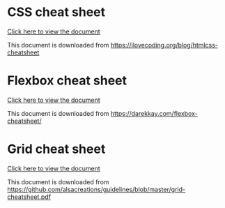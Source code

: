 

# CSS cheat sheet 

[Click here to view the document](css-cheatsheet.gif)

This document is downloaded from https://ilovecoding.org/blog/htmlcss-cheatsheet

# Flexbox cheat sheet

[Click here to view the document](flexbox-cheatsheet.pdf)

This document is downloaded from https://darekkay.com/flexbox-cheatsheet/

# Grid cheat sheet

[Click here to view the document](grid-cheatsheet.pdf)

This document is downloaded from https://github.com/alsacreations/guidelines/blob/master/grid-cheatsheet.pdf
